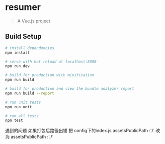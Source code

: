 # resumer

> A Vue.js project

## Build Setup

``` bash
# install dependencies
npm install

# serve with hot reload at localhost:8080
npm run dev

# build for production with minification
npm run build

# build for production and view the bundle analyzer report
npm run build --report

# run unit tests
npm run unit

# run all tests
npm test
```

遇到的问题 
如果打包后路径出错  把 config下的index.js  assetsPublicPath :'/'  改为 assetsPublicPath :'./'
